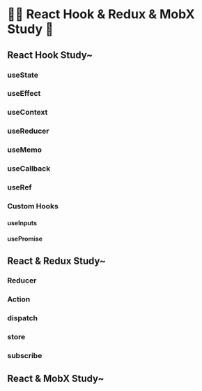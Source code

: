 # 👨‍💻 React Hook & Redux & MobX Study 🌱

## React Hook Study~

### useState

### useEffect

### useContext

### useReducer

### useMemo

### useCallback

### useRef

### Custom Hooks
#### useInputs
#### usePromise

## React & Redux Study~

### Reducer

### Action

### dispatch

### store

### subscribe

## React & MobX Study~